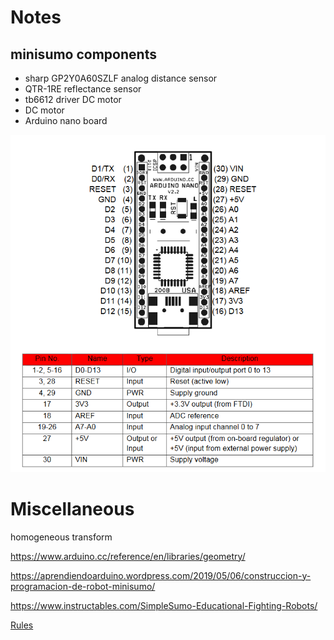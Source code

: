 
# Notes 

## minisumo components
- sharp GP2Y0A60SZLF analog distance sensor
- QTR-1RE reflectance sensor
- tb6612 driver DC motor 
- DC motor 
- Arduino nano board

![arduino nano](../media/img/arduino-nano-pinout.png)

# Miscellaneous 
homogeneous transform 

https://www.arduino.cc/reference/en/libraries/geometry/

https://aprendiendoarduino.wordpress.com/2019/05/06/construccion-y-programacion-de-robot-minisumo/

https://www.instructables.com/SimpleSumo-Educational-Fighting-Robots/

[Rules](http://robogames.net/rules/all-sumo.php)